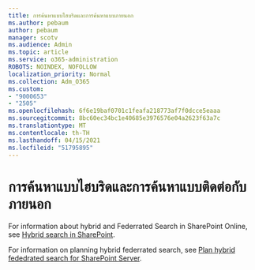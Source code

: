 ```yaml
---
title: การค้นหาแบบไฮบริดและการค้นหาแบบภายนอก
ms.author: pebaum
author: pebaum
manager: scotv
ms.audience: Admin
ms.topic: article
ms.service: o365-administration
ROBOTS: NOINDEX, NOFOLLOW
localization_priority: Normal
ms.collection: Adm_O365
ms.custom:
- "9000653"
- "2505"
ms.openlocfilehash: 6f6e19baf0701c1feafa218773af7f0dcce5eaaa
ms.sourcegitcommit: 8bc60ec34bc1e40685e3976576e04a2623f63a7c
ms.translationtype: MT
ms.contentlocale: th-TH
ms.lasthandoff: 04/15/2021
ms.locfileid: "51795895"
---
```

# <a name="hybrid-and-federated-searches"></a>การค้นหาแบบไฮบริดและการค้นหาแบบติดต่อกับภายนอก 

For information about hybrid and Federrated Search in SharePoint Online, see [Hybrid search in SharePoint](https://docs.microsoft.com/sharepoint/hybrid/hybrid-search-in-sharepoint).

For information on planning hybrid federrated search, see [Plan hybrid fededrated search for SharePoint Server](https://docs.microsoft.com/sharepoint/hybrid/plan-hybrid-federated-search).